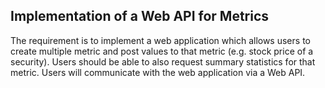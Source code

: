 Implementation of a Web API for Metrics
---------------------------------------

The requirement is to implement a web application which allows users to create multiple metric and post values to that metric
(e.g. stock price of a security). Users should be able to also request summary statistics for that metric.
Users will communicate with the web application via a Web API.